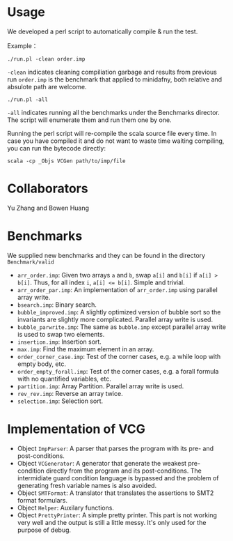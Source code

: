 # Usage

We developed a perl script to automatically compile & run the test.

Example：

`./run.pl -clean order.imp`

`-clean` indicates cleaning compiliation garbage and results from previous run
`order.imp` is the benchmark that applied to minidafny, both relative and absulote path are welcome.

`./run.pl -all`

`-all` indicates running all the benchmarks under the Benchmarks director. The script will enumerate them and run them one by one.

Running the perl script will re-compile the scala source file every time. In case you have compiled it and do not want to waste time waiting compiling, you can run the bytecode directly:

`scala -cp _Objs VCGen path/to/imp/file`

# Collaborators

Yu Zhang and Bowen Huang

# Benchmarks

We supplied new benchmarks and they can be found in the directory `Benchmark/valid`

* `arr_order.imp`: Given two arrays `a` and `b`, swap `a[i]` and `b[i]` if `a[i] > b[i]`. Thus, for all index `i`, `a[i] <= b[i]`. Simple and trivial.
* `arr_order_par.imp`: An implementation of `arr_order.imp` using parallel array write.
* `bsearch.imp`: Binary search.
* `bubble_improved.imp`: A slightly optimized version of bubble sort so the invariants are slightly more complicated. Parallel array write is used.
* `bubble_parwrite.imp`: The same as `bubble.imp` except parallel array write is used to swap two elements.
* `insertion.imp`: Insertion sort.
* `max.imp`: Find the maximum element in an array.
* `order_corner_case.imp`: Test of the corner cases, e.g. a while loop with empty body, etc.
* `order_empty_forall.imp`: Test of the corner cases, e.g. a forall formula with no quantified variables, etc.
* `partition.imp`: Array Partition. Parallel array write is used.
* `rev_rev.imp`: Reverse an array twice.
* `selection.imp`: Selection sort.

# Implementation of VCG
* Object `ImpParser`: A parser that parses the program with its pre- and post-conditions.
* Object `VCGenerator`: A generator that generate the weakest pre-condition directly from the program and its post-conditions. The intermidiate guard condition language is bypassed and the problem of generating fresh variable names is also avoided. 
* Object `SMTFormat`: A translator that translates the assertions to SMT2 format formulars.
* Object `Helper`: Auxilary functions.
* Object `PrettyPrinter`: A simple pretty printer. This part is not working very well and the output is still a little messy. It's only used for the purpose of debug.

